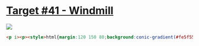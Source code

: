 # [Target #41 - Windmill](https://cssbattle.dev/play/41)

![](https://cssbattle.dev/targets/41.png)

```HTML
<p i><p><style>html{margin:120 150 80;background:conic-gradient(#fe5f55,#fe5f55)no-repeat#293462}p{position:fixed;left:165;top:124;width:30;height:30;border-radius:50%;background:#293462;box-shadow:40px 0#293462}[i]{width:50;height:65;border-radius:0 50px 50% 0;left:150;top:164;-webkit-box-reflect:right;box-shadow:0 -100px 0 0#fe5f55
```